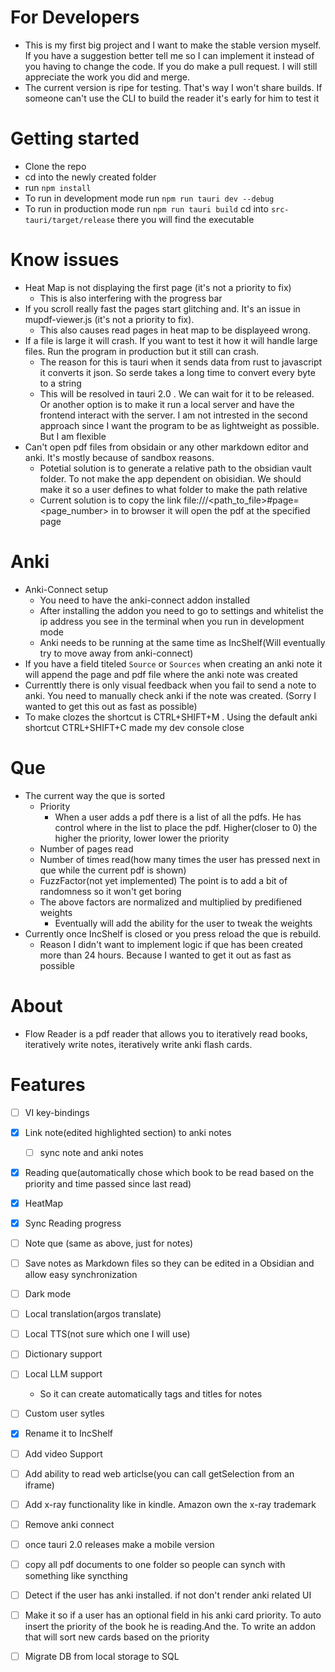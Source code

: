 # For Developers
- This is my first big project and I want to make the stable version myself. If you have a suggestion better tell me so I can implement it instead of you having to change the code. If you do make a pull request. I will still appreciate the work you did and merge.
- The current version is ripe for testing. That's way I won't share builds. If someone can't use the CLI to build the reader it's early for him to test it

# Getting started
- Clone the repo
- cd into the newly created folder
- run ``npm install``
- To run in development mode run ``npm run tauri dev --debug`` 
- To run in production mode run ``npm run tauri build`` cd into ``src-tauri/target/release`` there you will find the executable

# Know issues
- Heat Map is not displaying the first page (it's not a priority to fix)
  - This is also interfering with the progress bar
- If you scroll really fast the pages start glitching and. It's an issue in mupdf-viewer.js (it's not a priority to fix).
  - This also causes read pages in heat map to be displayeed wrong.
- If a file is large it will crash. If you want to test it how it will handle large files. Run the program in production but it still can crash.
  - The reason for this is tauri when it sends data from rust to javascript it converts it json. So serde takes a long time to convert every byte to a string
  - This will be resolved in tauri 2.0 . We can wait for it to be released. Or another option is to make it run a local server and have the frontend interact with the server. I am not intrested in the second approach since I want the program to be as lightweight as possible. But I am flexible
- Can't open pdf files from obsidain or any other markdown editor and anki. It's mostly because of sandbox reasons.
  - Potetial solution is to generate a relative path to the obsidian vault folder. To not make the app dependent on obisidian. We should make it so a user defines to what folder to make the path relative
  - Current solution is to copy the link file:///<path_to_file>#page=<page_number> in to browser it will open the pdf at the specified page

# Anki
- Anki-Connect setup
  - You need to have the anki-connect addon installed
  - After installing the addon you need to go to settings and whitelist the ip address you see in the terminal when you run in development mode 
  - Anki needs to be running at the same time as IncShelf(Will eventually try to move away from anki-connect)
- If you have a field titeled ``Source`` or ``Sources`` when creating an anki note it will append the page and pdf file where the anki note was created
- Currenttly there is only visual feedback when you fail to send a note to anki. You need to manually check anki if the note was created. (Sorry I wanted to get this out as fast as possible)
- To make clozes the shortcut is CTRL+SHIFT+M . Using the default anki shortcut CTRL+SHIFT+C made my dev console close


# Que
- The current way the que is sorted
  - Priority
    - When a user adds a pdf there is a list of all the pdfs. He has control where in the list to place the pdf. Higher(closer to 0) the higher the priority, lower lower the priority
  - Number of pages read
  - Number of times read(how many times the user has pressed next in que while the current pdf is shown)
  - FuzzFactor(not yet implemented) The point is to add a bit of randomness so it won't get boring
  - The above factors are normalized and multiplied by predifiened weights
    - Eventually will add the ability for the user to tweak the weights
- Currently once IncShelf is closed or you press reload the que is rebuild.
  - Reason I didn't want to implement logic if que has been created more than 24 hours. Because I wanted to get it out as fast as possible

# About
- Flow Reader is a pdf reader that allows you to iteratively read books, iteratively write notes, iteratively write anki flash cards.

# Features
- [ ] VI key-bindings
- [x] Link note(edited highlighted section) to anki notes
  - [ ] sync note and anki notes
- [x] Reading que(automatically chose which book to be read based on the priority and time passed since last read)
- [x] HeatMap
- [x] Sync Reading progress
- [ ] Note que (same as above, just for notes)
- [ ] Save notes as Markdown files so they can be edited in a Obsidian and allow easy synchronization
- [ ] Dark mode
- [ ] Local translation(argos translate)
- [ ] Local TTS(not sure which one I will use)
- [ ] Dictionary support
- [ ] Local LLM support
    - So it can create automatically tags and titles for notes   
- [ ] Custom user sytles
- [x] Rename it to IncShelf
- [ ] Add video Support
- [ ] Add ability to read web articlse(you can call getSelection from an iframe)
- [ ] Add x-ray functionality like in kindle. Amazon own the x-ray trademark
- [ ] Remove anki connect
- [ ] once tauri 2.0 releases make a mobile version
- [ ] copy all pdf documents to one folder so people can synch with something like syncthing
- [ ] Detect if the user has anki installed. if not don't render anki related UI
- [ ] Make it so if a user has an optional field in his anki card priority. To auto insert the priority of the book he is reading.And the. To write an addon that will sort new cards based on the priority
- [ ] Migrate DB from local storage to SQL

